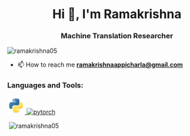 <!--## Hi there 👋 -->
<h1 align="center">Hi 👋, I'm Ramakrishna</h1>
<h3 align="center">Machine Translation Researcher</h3>

<p align="left"> <img src="https://komarev.com/ghpvc/?username=ramakrishna05&label=Profile%20views&color=0e75b6&style=flat" alt="ramakrishna05" /> </p>

- 📫 How to reach me **ramakrishnaappicharla@gmail.com**

<h3 align="left">Languages and Tools:</h3>
<p align="left"> <a href="https://www.python.org" target="_blank" rel="noreferrer"> <img src="https://raw.githubusercontent.com/devicons/devicon/master/icons/python/python-original.svg" alt="python" width="40" height="40"/> </a> <a href="https://pytorch.org/" target="_blank" rel="noreferrer"> <img src="https://www.vectorlogo.zone/logos/pytorch/pytorch-icon.svg" alt="pytorch" width="40" height="40"/> </a> </p>

<p>&nbsp;<img align="center" src="https://github-readme-stats.vercel.app/api?username=ramakrishna05&show_icons=true&locale=en" alt="ramakrishna05" /></p>

<!--
**Ramakrishna05/Ramakrishna05** is a ✨ _special_ ✨ repository because its `README.md` (this file) appears on your GitHub profile.
Here are some ideas to get you started:
- 🔭 I’m currently working on ...
- 🌱 I’m currently learning ...
- 👯 I’m looking to collaborate on ...
- 🤔 I’m looking for help with ...
- 💬 Ask me about ...
- 📫 How to reach me: ...
- 😄 Pronouns: ...
- ⚡ Fun fact: ...
-->
